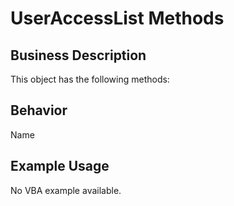# UserAccessList Methods

## Business Description
This object has the following methods:

## Behavior
Name

## Example Usage
No VBA example available.